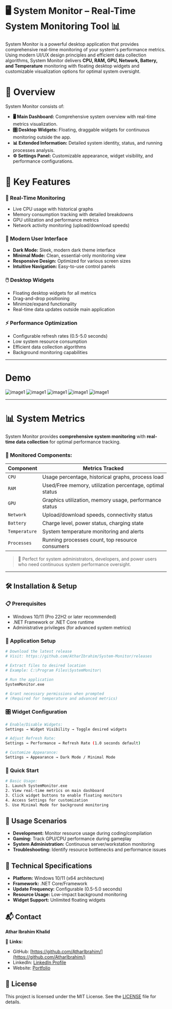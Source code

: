 # 🖥️ System Monitor – Real-Time System Monitoring Tool 📊

System Monitor is a powerful desktop application that provides comprehensive real-time monitoring of your system's performance metrics. Using modern UI/UX design principles and efficient data collection algorithms, System Monitor delivers **CPU, RAM, GPU, Network, Battery, and Temperature** monitoring with floating desktop widgets and customizable visualization options for optimal system oversight.

# 📌 Overview

System Monitor consists of:

- **🖥️ Main Dashboard:** Comprehensive system overview with real-time metrics visualization.
- **🎛️ Desktop Widgets:** Floating, draggable widgets for continuous monitoring outside the app.
- **📊 Extended Information:** Detailed system identity, status, and running processes analysis.
- **⚙️ Settings Panel:** Customizable appearance, widget visibility, and performance configurations.


# 🌟 Key Features

### 🚀 Real-Time Monitoring

- Live CPU usage with historical graphs
- Memory consumption tracking with detailed breakdowns
- GPU utilization and performance metrics
- Network activity monitoring (upload/download speeds)

### 🎨 Modern User Interface

- **Dark Mode:** Sleek, modern dark theme interface
- **Minimal Mode:** Clean, essential-only monitoring view
- **Responsive Design:** Optimized for various screen sizes
- **Intuitive Navigation:** Easy-to-use control panels

### 🖱️ Desktop Widgets

- Floating desktop widgets for all metrics
- Drag-and-drop positioning
- Minimize/expand functionality
- Real-time data updates outside main application

### ⚡ Performance Optimization

- Configurable refresh rates (0.5-5.0 seconds)
- Low system resource consumption
- Efficient data collection algorithms
- Background monitoring capabilities

---
# Demo

![image1](Screenshots/Screenshot%202025-08-30%20190449.png)
![image1](Screenshots/Screenshot%202025-08-30%20190149.png)
![image1](Screenshots/Screenshot%202025-08-28%20150833.png)
![image1](Screenshots/Screenshot%202025-08-28%20150850.png)
![image1](Screenshots/Screenshot%202025-08-28%20150910.png)

---

# 📊 System Metrics

System Monitor provides **comprehensive system monitoring** with **real-time data collection** for optimal performance tracking.

### 📑 Monitored Components:
| Component          | Metrics Tracked |
|--------------------|-----------------|
| `CPU`              | Usage percentage, historical graphs, process load |
| `RAM`              | Used/Free memory, utilization percentage, optimal status |
| `GPU`              | Graphics utilization, memory usage, performance status |
| `Network`          | Upload/download speeds, connectivity status |
| `Battery`          | Charge level, power status, charging state |
| `Temperature`      | System temperature monitoring and alerts |
| `Processes`        | Running processes count, top resource consumers |

> 🔧 Perfect for system administrators, developers, and power users who need continuous system performance oversight.

---

## 🛠️ Installation & Setup

### 📋 Prerequisites
- Windows 10/11 (Pro 22H2 or later recommended)
- .NET Framework or .NET Core runtime
- Administrative privileges (for advanced system metrics)

### 🔧 Application Setup
```bash
# Download the latest release
# Visit: https://github.com/AtharIbrahim/System-Monitor/releases

# Extract files to desired location
# Example: C:\Program Files\SystemMonitor\

# Run the application
SystemMonitor.exe

# Grant necessary permissions when prompted
# (Required for temperature and advanced metrics)
```

### 🎛️ Widget Configuration
```bash
# Enable/Disable Widgets:
Settings → Widget Visibility → Toggle desired widgets

# Adjust Refresh Rate:
Settings → Performance → Refresh Rate (1.0 seconds default)

# Customize Appearance:
Settings → Appearance → Dark Mode / Minimal Mode
```

### 🚀 Quick Start
```bash
# Basic Usage:
1. Launch SystemMonitor.exe
2. View real-time metrics on main dashboard
3. Click widget buttons to enable floating monitors
4. Access Settings for customization
5. Use Minimal Mode for background monitoring
```

## 🎯 Usage Scenarios

- **Development:** Monitor resource usage during coding/compilation
- **Gaming:** Track GPU/CPU performance during gameplay
- **System Administration:** Continuous server/workstation monitoring
- **Troubleshooting:** Identify resource bottlenecks and performance issues

## 🔧 Technical Specifications

- **Platform:** Windows 10/11 (x64 architecture)
- **Framework:** .NET Core/Framework
- **Update Frequency:** Configurable (0.5-5.0 seconds)
- **Resource Usage:** Low-impact background monitoring
- **Widget Support:** Unlimited floating widgets

## 📬 Contact

**Athar Ibrahim Khalid**

🔗 **Links:**
- GitHub: [https://github.com/AtharIbrahim/](https://github.com/AtharIbrahim/)
- LinkedIn: [LinkedIn Profile](https://www.linkedin.com/in/athar-ibrahim-khalid-0715172a2/)
- Website: [Portfolio](https://atharibrahimkhalid.netlify.app/)


## 📄 License

This project is licensed under the MIT License. See the [LICENSE](LICENSE) file for details.
